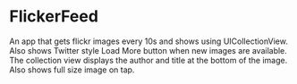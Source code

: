 # FlickerFeed
An app that gets flickr images every 10s and shows using UICollectionView. Also shows Twitter style Load More button when new images are available.
The collection view displays the author and title at the bottom of the image. Also shows full size image on tap.
